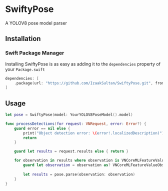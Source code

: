 # SwiftyPose

A YOLOV8 pose model parser

## Installation
### Swift Package Manager
Installing SwiftyPose is as easy as adding it to the `dependencies` property of your `Package.swift`

```swift
dependencies: [
    .package(url: "https://github.com/IzaakSultan/SwiftyPose.git", from "0.0.4")
]
```

## Usage

```swift
let pose = SwiftyPose(model: YourYOLOV8PoseModel().model)

func processDetections(for request: VNRequest, error: Error?) {
    guard error == nil else {
        print("Object detection error: \(error!.localizedDescription)")
        return
    }

    guard let results = request.results else { return }

    for observation in results where observation is VNCoreMLFeatureValueObservation {
        guard let observation = observation as? VNCoreMLFeatureValueObservation else { continue }
        
        let results = pose.parse(observation: observation)
    }
}

```
